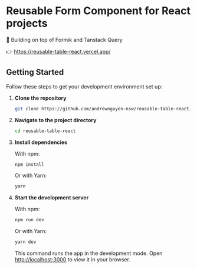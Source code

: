 # Reusable Form Component for React projects

💪 Building on top of Formik and Tanstack Query

👉 https://reusable-table-react.vercel.app/

## Getting Started

Follow these steps to get your development environment set up:

1. **Clone the repository**

    ```bash
    git clone https://github.com/andrewnguyen-nsw/reusable-table-react.git
    ```

2. **Navigate to the project directory**

    ```bash
    cd reusable-table-react
    ```

3. **Install dependencies**

    With npm:
    ```bash
    npm install
    ```

    Or with Yarn:
    ```bash
    yarn
    ```

4. **Start the development server**

    With npm:
    ```bash
    npm run dev
    ```

    Or with Yarn:
    ```bash
    yarn dev
    ```

    This command runs the app in the development mode. Open [http://localhost:3000](http://localhost:3000) to view it in your browser.
